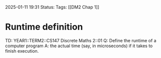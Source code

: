 2025-01-11 19:31
Status: 
Tags: [[DM2 Chap 1]]
# Runtime definition

TD: YEAR1::TERM2::CS147 Discrete Maths 2::01 
Q: Define the runtime of a computer program
A: the actual time (say, in microseconds) if it takes to finish execution.
<!--ID: 1736623921416-->
